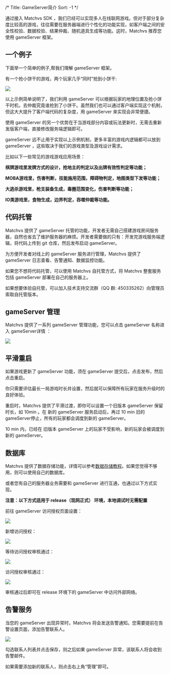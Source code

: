/*
Title: GameServer简介
Sort: -1
*/

通过接入 Matchvs SDK ，我们已经可以实现多人在线联网游戏。但对于部分复杂度比较高的游戏，往往需要在服务器端进行个性化的功能实现，如客户端之间的安全性校验、数据校验、结果仲裁、随机道具生成等功能。这时，Matchvs 推荐您使用 gameServer 框架。

## 一个例子

下面举一个简单的例子,帮我们理解 gameServer 框架。

有一个抢小饼干的游戏，两个玩家几乎“同时”抢到小饼干:

![](http://imgs.matchvs.com/static/Doc-img/new-start/gameServerimg/gsex.png)

以上示例简单说明了，我们利用 gameServer 可以根据玩家的地理位置及抢小饼干时机，去仲裁究竟谁抢到了小饼干。虽然我们也可以通过客户端实现这个机制，但这大大提升了客户端代码的复杂度，用 gameServer 来实现会非常便捷。

使用 gameServer 的另一个优势在于当游戏部分内容或玩法更新时，无需去重新发版客户端，直接修改服务端逻辑即可。

gameServer 远不止用于实现以上示例机制，更多丰富的游戏内逻辑都可以放到 gameServer ，这些取决于我们的游戏类型及游戏设计需求。

比如以下一些常见的游戏游戏应用场景：

**棋牌游戏里发牌方式的设计，抢地主的判定以及出牌有效性判定等功能；**

**MOBA游戏里，伤害判断，技能施用范围，障碍物判定，地图类型下发等功能；**

**大逃杀游戏里，枪支装备生成，毒圈范围变化，伤害判断等功能；**

**IO类游戏里，食物生成，边界判定，吞噬仲裁等功能。**



## 代码托管

Matchvs 提供了 gameServer 托管的功能，开发者无需自己搭建游戏房间服务器，自然也省去了维护服务器的麻烦。开发者需要做的只有：开发完游戏服务端逻辑，将代码上传到 git 仓库，然后发布启动 gameServer。

为方便开发者对线上的 gameServer 服务进行管理，Matchvs 提供了 gameServer 日志查看、告警通知、数据监控功能。

如果您不想将代码托管，可以使用 Matchvs 自托管方式，将 Matchvs 整套服务包括 gameServer 部署在自己的服务器上。

如果想要体验自托管，可以加入技术支持交流群（QQ 群: 450335262）向管理员索取自托管版本。

## gameServer 管理

Matchvs 提供了一系列 gameServer 管理功能，您可以点击 gameServer 名称进入 gameServer详情 ：

![](http://imgs.matchvs.com/static/Doc-img/new-start/gameServerimg/gslist.png)

## 平滑重启

如果游戏更新了 gameServer 功能，须在 gameServer 提交后，点击发布，然后点击重启。

你只需要评估最长一局游戏时长并设置，然后就可以保障所有玩家在服务升级时的良好体验。

重启时，Matchvs 提供了平滑过渡，即你可以设置一个旧版本 gameServer 保留时长，如 10min 。在 新的 gameServer 服务启动后，再过 10 min 旧的 gameServer停止，所有的玩家都会调度到新的 gameServer。

10 min 内，已经在 旧版本 gameServer 上的玩家不受影响，新的玩家会被调度到新的 gameServer。



## 数据库

Matchvs 提供了数据存储功能，详情可以参考[数据存储教程](../Advanced//DataStoreGuide)。如果您觉得不够用，则可以使用自己的数据库。

或者您有自己的服务器业务需要和 gameServer 进行互通，也通过以下方式实现。

**注意：以下方式适用于 release（现网正式） 环境，本地调试时无需配置**

前往 gameServer 访问授权页面设置：



![](http://imgs.matchvs.com/static/Doc-img/gamePub/GameServerImg/进入访问授权页面.png)

新增访问授权：

![](http://imgs.matchvs.com/static/Doc-img/gamePub/GameServerImg/新增访问授权.png)



等待访问授权审核通过：

![](http://imgs.matchvs.com/static/Doc-img/gamePub/GameServerImg/访问授权待审核.png)



访问授权审核通过：

![](http://imgs.matchvs.com/static/Doc-img/gamePub/GameServerImg/访问授权审核通过.png)

审核通过后即可在 release 环境下的 gameServer 中访问外部网络。

## 告警服务

当您的 gameServer 出现异常时，Matchvs 将会发送告警通知。您需要提前在告警设置页面，添加告警联系人。

![](http://imgs.matchvs.com/static/Doc-img/new-start/gameServerimg/gswarn1.png)

勾选联系人列表并点击保存，则之后如果 gameServer 异常，该联系人将会收到告警邮件。

如果需要添加新的联系人，则点击右上角“管理”即可。
